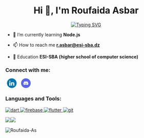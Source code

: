 <h1 Align="center">Hi 👋, I'm Roufaida Asbar </h1>

<p Align="center"><a href="https://git.io/typing-svg"><img src="https://readme-typing-svg.demolab.com?font=Fira+Code&size=30&pause=1000&center=true&width=435&lines=a++flutter++developer" alt="Typing SVG" /></a></p>


- 🌱 I’m currently learning **Node.js**

- 📫 How to reach me **r.asbar@esi-sba.dz**

- 📄 Education **ESI-SBA (higher school of computer science)**

<h3 Align="left">Connect with me:</h3>
<p Align="left">
<a href="https://www.linkedin.com/in/asbar-roufaida-658b50254?lipi=urn%3Ali%3Apage%3Ad_flagship3_profile_view_base_contact_details%3BVX1AFpGaTzylVbelH8aEUQ%3D%3D" target="blank"><img Align="center" src="images/LinkedIN(1).svg" alt="Roufaida-As" height="30" width="40" /></a>
<a href="https://discordapp.com/users/1008473431211266159" target="blank"><img Align="center" src="images/discord-v2-svgrepo-com.svg" alt="Roufaida-As" height="30" width="40" /></a>
</p>

<h3 Align="left">Languages and Tools:</h3>
<p Align="left">   </a> <a href="https://dart.dev" target="_blank" rel="noreferrer"> <img src="https://www.vectorlogo.zone/logos/dartlang/dartlang-icon.svg" alt="dart" width="40" height="40"/> </a>   <a href="https://firebase.google.com/" target="_blank" rel="noreferrer"> <img src="https://www.vectorlogo.zone/logos/firebase/firebase-icon.svg" alt="firebase" width="40" height="40"/> </a> <a href="https://flutter.dev" target="_blank" rel="noreferrer"> <img src="https://www.vectorlogo.zone/logos/flutterio/flutterio-icon.svg" alt="flutter" width="40" height="40"/> </a> <a href="https://git-scm.com/" target="_blank" rel="noreferrer"> <img src="https://www.vectorlogo.zone/logos/git-scm/git-scm-icon.svg" alt="git" width="40" height="40"/> </a>   </p>


<p>
<img Align="left" src="https://github-readme-stats.vercel.app/api?username=Roufaida-As&count_private=true&show_icons=true&theme=algolia">
</p>


<p> &nbsp;<img Align="left" src="https://github-readme-stats.vercel.app/api/top-langs/?username=Roufaida-As&layout=compact&heigt=&theme=algolia"> </p>
<p><img Align="center" src="https://github-readme-streak-stats.herokuapp.com/?user=Roufaida-As&" alt="Roufaida-As" /></p>
